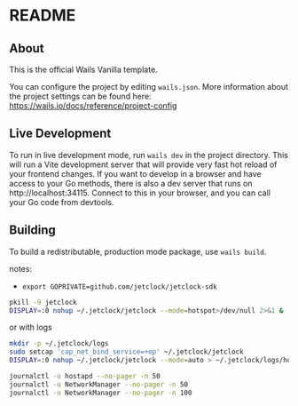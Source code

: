 # README

## About

This is the official Wails Vanilla template.

You can configure the project by editing `wails.json`. More information about the project settings can be found
here: https://wails.io/docs/reference/project-config

## Live Development

To run in live development mode, run `wails dev` in the project directory. This will run a Vite development
server that will provide very fast hot reload of your frontend changes. If you want to develop in a browser
and have access to your Go methods, there is also a dev server that runs on http://localhost:34115. Connect
to this in your browser, and you can call your Go code from devtools.

## Building

To build a redistributable, production mode package, use `wails build`.


notes:


- `export GOPRIVATE=github.com/jetclock/jetclock-sdk`

```sh
pkill -9 jetclock
DISPLAY=:0 nohup ~/.jetclock/jetclock --mode=hotspot>/dev/null 2>&1 &
```

or with logs

```sh
mkdir -p ~/.jetclock/logs
sudo setcap 'cap_net_bind_service=+ep' ~/.jetclock/jetclock
DISPLAY=:0 nohup ~/.jetclock/jetclock --mode=auto > ~/.jetclock/logs/hotspot.log 2>&1 &
```

```sh
journalctl -u hostapd --no-pager -n 50
journalctl -u NetworkManager --no-pager -n 50
journalctl -u NetworkManager --no-pager -n 100

```
